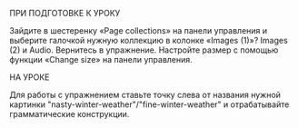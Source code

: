 ПРИ ПОДГОТОВКЕ К УРОКУ

Зайдите в шестеренку «Page collections» на панели управления и выберите галочкой нужную коллекцию в колонке «Images (1)»?  Images (2) и Audio. 
Вернитесь в упражнение. Настройте размер с помощью функции «Change size» на панели управления.

НА УРОКЕ

Для работы с упражнением ставьте точку слева от названия нужной картинки "nasty-winter-weather"/"fine-winter-weather" и отрабатывайте грамматические конструкции.

 
